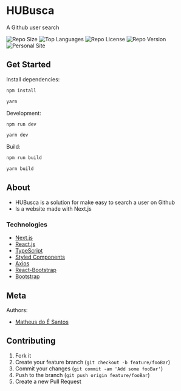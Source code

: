 # HUBusca

A Github user search

![Repo Size][repo-size]
![Top Languages][top-languages]
![Repo License][repo-license]
![Repo Version][repo-version]
![Personal Site][matheus-img]

## Get Started

Install dependencies:

```sh
npm install

yarn
```

Development:

```sh
npm run dev

yarn dev
```

Build:

```sh
npm run build

yarn build
```

## About

- HUBusca is a solution for make easy to search a user on Github
- Is a website made with Next.js

### Technologies

- [Next.js](https://nextjs.org/)
- [React.js](https://reactjs.org/)
- [TypeScript](https://www.typescriptlang.org/)
- [Styled Components](https://styled-components.com/)
- [Axios](https://github.com/axios/axios)
- [React-Bootstrap](https://react-bootstrap.github.io/)
- [Bootstrap](https://getbootstrap.com/)

## Meta

Authors:

- [Matheus do É Santos](https://www.linkedin.com/in/matheusdoe-dev/)

## Contributing

1. Fork it
2. Create your feature branch (`git checkout -b feature/fooBar`)
3. Commit your changes (`git commit -am 'Add some fooBar'`)
4. Push to the branch (`git push origin feature/fooBar`)
5. Create a new Pull Request

<!-- Markdown link & img dfn's -->

[top-languages]: https://img.shields.io/github/languages/top/matheusdoedev/hubusca?style=flat-square
[repo-size]: https://img.shields.io/github/repo-size/matheusdoedev/hubusca?style=flat-square
[repo-license]: https://img.shields.io/github/license/matheusdoedev/hubusca?style=flat-square
[repo-version]: https://img.shields.io/github/package-json/v/matheusdoedev/hubusca?style=flat-square
[matheus-img]: https://img.shields.io/badge/-matheusdoe.dev-%23811662?style=flat-square
[matheus-url]: https://matheusdoe.com
